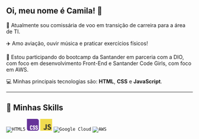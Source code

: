 ## Oi, meu nome é Camila! 👋

🌱 Atualmente sou comissária de voo em transição de carreira para a área de TI. 

✈️ Amo aviação, ouvir música e praticar exercícios físicos!

🔭 Estou participando do bootcamp da Santander em parceria com a DIO, com foco em desenvolvimento Front-End e Santander Code Girls, com foco em AWS.

💻 Minhas principais tecnologias são: **HTML**, **CSS** e **JavaScript**.

---

## 🚀 Minhas Skills

<code><img height="32" src="https://img.shields.io/badge/HTML5-E34F26?style=for-the-badge&logo=html5&logoColor=white" alt="HTML5"/></code>
<code><img height="32" src="https://raw.githubusercontent.com/github/explore/80688e429a7d4ef2fca1e82350fe8e3517d3494d/topics/css/css.png" alt="CSS"/></code>
<code><img height="32" src="https://raw.githubusercontent.com/github/explore/80688e429a7d4ef2fca1e82350fe8e3517d3494d/topics/javascript/javascript.png" alt="Javascript"/></code>
<code><img height="32" src="https://img.shields.io/badge/Google_Cloud-4285F4?style=for-the-badge&logo=google-cloud&logoColor=white" alt="Google Cloud"/></code>
<code><img height="32" src="https://img.shields.io/badge/AWS-232F3E?style=for-the-badge&logo=amazon-aws&logoColor=white" alt="AWS"/></code>


